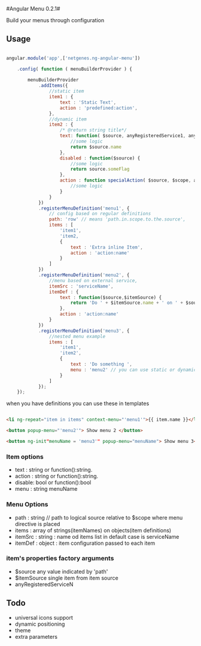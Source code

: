#Angular Menu 0.2.1#

Build your menus through configuration
## Usage ##
```js

angular.module('app',['netgenes.ng-angular-menu'])

    .config( function ( menuBuilderProvider ) {  
        
        menuBuilderProvider
            .addItems({
                //static item
                item1 : {
                    text : 'Static Text',
                    action : 'predefined:action',
                },
                //dynamic item
                item2 : {
                    /* @return string title*/
                    text: function( $source, anyRegisteredService1, anyRegisteredServiceN) {
                        //some logic
                        return $source.name
                    },
                    disabled : function($source) {
                        //some logic
                        return source.someFlag
                    },
                    action : function specialAction( $source, $scope, anyRegisteredService1) {
                        //some logic 
                    }
                }
            })
            .registerMenuDefinition('menu1', {
                // config based on regular definitions
                path: 'row' // means 'path.in.scope.to.the.source',
                items : [
                    'item1',
                    'item2,
                    {
                        text : 'Extra inline Item',
                        action : 'action:name'
                    }
                ]
            })
            .registerMenuDefinition('menu2', {
                //menu based on external service,
                itemSrc : 'serviceName',
                itemDef : {
                    text : function($source,$itemSource) {
                        return 'Do ' + $itemSource.name + ' on ' + $source.name;
                    },
                    action : 'action:name'
                }
            })
            .registerMenuDefinition('menu3', {
                //nested menu example
                items : [
                    'item1',
                    'item2',
                    {
                        text : 'Do something ',
                        menu : 'menu2' // you can use static or dynamic menus
                    }
                ]
            });
    });

```

when you have definitions you can use these in templates

```html

<li ng-repeat="item in items" context-menu="'menu1'">{{ item.name }}</li>

<button popup-menu="'menu2'"> Show menu 2 </button>

<button ng-init"menuName = 'menu3'" popup-menu="menuName"> Show menu 3</button>

```
### Item options
- text : string or function():string.
- action : string or function():string.
- disable: bool or function():bool
- menu : string menuName

### Menu Options
- path : string // path to logical source relative to $scope where menu directive is placed
- items : array of strings(itemNames) on objects(item definitions)
- itemSrc : string : name od items list in default case is serviceName
- itemDef : object : item configuration passed to each item

### item's properties factory arguments
 - $source any value indicated by 'path'
 - $itemSource single item from item source
 - anyRegisteredServiceN

## Todo
- universal icons support
- dynamic positioning
- theme
- extra parameters